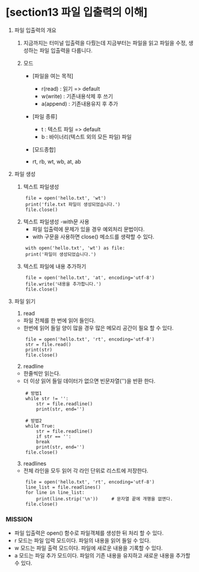 # [section13 파일 입출력의 이해] 

01. 파일 입출력의 개요
    1. 지금까지는 터미널 입출력을 다뤘는데 지금부터는 파일을 읽고 파일을 수정, 생성하는 파일 입출력을 다룹니다.

    2. 모드
	    - [파일을 여는 목적]
		    - r(read) : 읽기 => default
		    - w(write) : 기존내용삭제 후 쓰기
		    - a(append) : 기존내용유지 후 추가

	    - [파일 종류]
		    - t : 텍스트 파일 => default
		    - b : 바이너리(텍스트 외의 모든 파일) 파일

	    - [모드종합]
		- rt, rb, wt, wb, at, ab

02. 파일 생성
    1. 텍스트 파일생성
    ```
	    file = open('hello.txt', 'wt')
	    print('file.txt 파일이 생성되었습니다.')
	    file.close()
    ```

    2. 텍스트 파일생성 -with문 사용
	    - 파일 입출력에 문제가 있을 경우 예외처리 문법이다.
	    - with 구문을 사용하면 close() 메소드를 생략할 수 있다.
    ```
	    with open('hello.txt', 'wt') as file:
		print('파일이 생성되었습니다.')
    ```    
    3. 텍스트 파일에 내용 추가하기
	```
		file = open('hello.txt', 'at', encoding='utf-8')
		file.write('내용을 추가합니다.')
		file.close()
	```

03. 파일 읽기
	1. read
	- 파일 전체를 한 번에 읽어 들인다.
	- 한번에 읽어 들일 양이 많을 경우 많은 메모리 공간이 필요 할 수 있다. 
	```
		file = open('hello.txt', 'rt', encoding='utf-8')
		str = file.read()
		print(str)
		file.close()
	```
	2. readline
	- 한줄씩만 읽는다.
	- 더 이상 읽어 들일 데이터가 없으면 빈문자열('')을 반환 한다.
	```
		# 방법1
		while str != '':
		    str = file.readline()
		    print(str, end='')
	
		# 방법2
		while True:
		    str = file.readline()
		    if str == '':
			break
		    print(str, end='')
		file.close()
	```
	
	3. readlines
	- 전체 라인을 모두 읽어 각 라인 단위로 리스트에 저장한다.
	```
		file = open('hello.txt', 'rt', encoding='utf-8')
		line_list = file.readlines()
		for line in line_list:
		    print(line.strip('\n'))     # 문자열 끝에 개행을 없앤다.
		file.close()
	```
	
### MISSION ###
- 파일 입출력은 open() 함수로 파일객체를 생성한 뒤 처리 할 수 있다.
- r 모드는 파일 입력 모드이다. 파일의 내용을 읽어 들일 수 있다.
- w 모드는 파일 출력 모드이다. 파일에 새로운 내용을 기록할 수 있다.
- a 모드는 파일 추가 모드이다. 파일의 기존 내용을 유지하고 새로운 내용을 추가할 수 있다.

